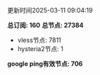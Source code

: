 更新时间2025-03-11 09:04:19

**总订阅: 160**
**总节点: 27384**
- vless节点: 7811
- hysteria2节点: 1

**google ping有效节点: 706**
